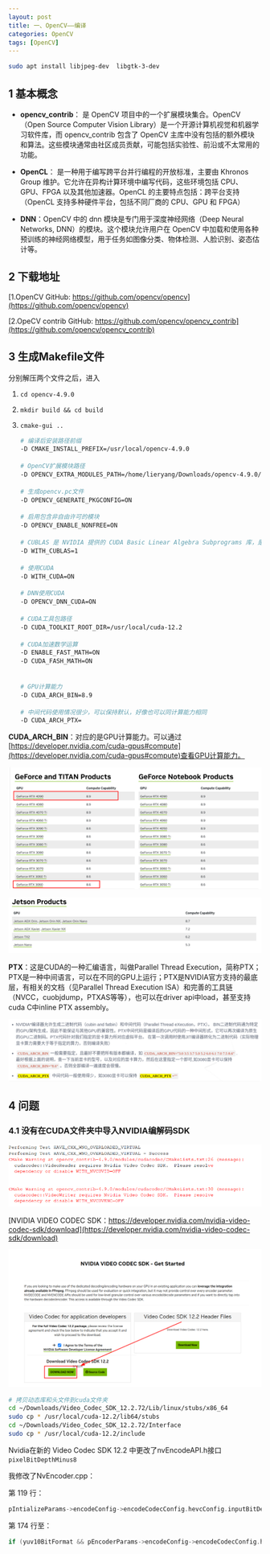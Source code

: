 ```yaml
---
layout: post
title: 一、OpenCV——编译
categories: OpenCV
tags: [OpenCV]
---
```


```sh
sudo apt install libjpeg-dev  libgtk-3-dev
```

## 1 基本概念

- **opencv_contrib**： 是 OpenCV 项目中的一个扩展模块集合。OpenCV（Open Source Computer Vision Library）是一个开源计算机视觉和机器学习软件库，而 opencv_contrib 包含了 OpenCV 主库中没有包括的额外模块和算法。这些模块通常由社区成员贡献，可能包括实验性、前沿或不太常用的功能。


- **OpenCL**： 是一种用于编写跨平台并行编程的开放标准，主要由 Khronos Group 维护。它允许在异构计算环境中编写代码，这些环境包括 CPU、GPU、FPGA 以及其他加速器。OpenCL 的主要特点包括：跨平台支持（OpenCL 支持多种硬件平台，包括不同厂商的 CPU、GPU 和 FPGA）

- **DNN**：OpenCV 中的 dnn 模块是专门用于深度神经网络（Deep Neural Networks, DNN）的模块。这个模块允许用户在 OpenCV 中加载和使用各种预训练的神经网络模型，用于任务如图像分类、物体检测、人脸识别、姿态估计等。

## 2 下载地址

[1.OpenCV GitHub: https://github.com/opencv/opencv](https://github.com/opencv/opencv)

[2.OpeCV contrib GitHub: https://github.com/opencv/opencv_contrib](https://github.com/opencv/opencv_contrib)

## 3 生成Makefile文件

分别解压两个文件之后，进入 

1. `cd opencv-4.9.0`

2. `mkdir build && cd build`

3. `cmake-gui ..`

    ```sh
    # 编译后安装路径前缀
    -D CMAKE_INSTALL_PREFIX=/usr/local/opencv-4.9.0 

    # OpenCV扩展模块路径
    -D OPENCV_EXTRA_MODULES_PATH=/home/lieryang/Downloads/opencv-4.9.0/opencv_contrib-4.9.0/modules

    # 生成opencv.pc文件
    -D OPENCV_GENERATE_PKGCONFIG=ON

    # 启用包含非自由许可的模块
    -D OPENCV_ENABLE_NONFREE=ON

    # CUBLAS 是 NVIDIA 提供的 CUDA Basic Linear Algebra Subprograms 库，是一个用于在 NVIDIA GPU 上加速执行基本线性代数运算的高性能库。
    -D WITH_CUBLAS=1

    # 使用CUDA
    -D WITH_CUDA=ON

    # DNN使用CUDA
    -D OPENCV_DNN_CUDA=ON
    
    # CUDA工具包路径
    -D CUDA_TOOLKIT_ROOT_DIR=/usr/local/cuda-12.2

    # CUDA加速数学运算
    -D ENABLE_FAST_MATH=ON
    -D CUDA_FASH_MATH=ON
    

    # GPU计算能力
    -D CUDA_ARCH_BIN=8.9

    # 中间代码使用情况很少，可以保持默认，好像也可以同计算能力相同
    -D CUDA_ARCH_PTX=


    ```

**CUDA_ARCH_BIN**：对应的是GPU计算能力。可以通过[https://developer.nvidia.com/cuda-gpus#compute](https://developer.nvidia.com/cuda-gpus#compute)查看GPU计算能力。

![alt text](/assets/OpenCV/01_Compile/image-1.png)

![alt text](/assets/OpenCV/01_Compile/image.png)

**PTX**：这是CUDA的一种汇编语言，叫做Parallel Thread Execution，简称PTX；PTX是一种中间语言，可以在不同的GPU上运行；PTX是NVIDIA官方支持的最底层，有相关的文档（见Parallel Thread Execution ISA）和完善的工具链（NVCC，cuobjdump，PTXAS等等），也可以在driver api中load，甚至支持cuda C中inline PTX assembly。

![alt text](/assets/OpenCV/01_Compile/image-2.png)

## 4 问题

### 4.1 没有在CUDA文件夹中导入NVIDIA编解码SDK

![alt text](/assets/OpenCV/01_Compile/image-3.png)

[NVIDIA VIDEO CODEC SDK：https://developer.nvidia.com/nvidia-video-codec-sdk/download](https://developer.nvidia.com/nvidia-video-codec-sdk/download)

![alt text](/assets/OpenCV/01_Compile/image-4.png)

```sh
# 拷贝动态库和头文件到cuda文件夹
cd ~/Downloads/Video_Codec_SDK_12.2.72/Lib/linux/stubs/x86_64
sudo cp * /usr/local/cuda-12.2/lib64/stubs
cd ~/Downloads/Video_Codec_SDK_12.2.72/Interface
sudo cp * /usr/local/cuda-12.2/include
```

Nvidia在新的 Video Codec SDK 12.2 中更改了nvEncodeAPI.h接口 `pixelBitDepthMinus8`

我修改了NvEncoder.cpp：

第 119 行：

```c
pIntializeParams->encodeConfig->encodeCodecConfig.hevcConfig.inputBitDepth  = pIntializeParams->encodeConfig->encodeCodecConfig.hevcConfig.outputBitDepth = (m_eBufferFormat == NV_ENC_BUFFER_FORMAT_YUV420_10BIT || m_eBufferFormat == NV_ENC_BUFFER_FORMAT_YUV444_10BIT) ? NV_ENC_BIT_DEPTH_10 : NV_ENC_BIT_DEPTH_8;
```

第 174 行至：

```c
if (yuv10BitFormat && pEncoderParams->encodeConfig->encodeCodecConfig.hevcConfig.outputBitDepth != NV_ENC_BIT_DEPTH_10)
```
